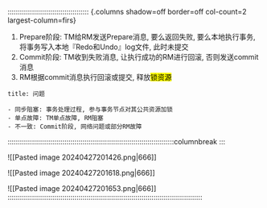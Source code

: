 :::::::::::::::::::::::::::::::::::::::: {.columns shadow=off border=off col-count=2 largest-column=firs}

1. Prepare阶段: TM给RM发送Prepare消息, 要么返回失败, 要么本地执行事务, 将事务写入本地『Redo和Undo』log文件, 此时未提交
2. Commit阶段: TM收到失败消息, 让执行成功的RM进行回滚, 否则发送commit消息
3. RM根据commit消息执行回滚或提交, 释放<mark class="hltr-blue">锁资源</mark>

~~~ad-danger
title: 问题

- 同步阻塞: 事务处理过程, 参与事务节点对其公共资源加锁
- 单点故障: TM单点故障, RM阻塞
- 不一致: Commit阶段, 网络问题或部分RM故障
~~~

::::::::::::::::::::::::::::::::::::::::::::::::::::::::::::::::::::::::::::::::::columnbreak
:::

![[Pasted image 20240427201426.png|666]]

![[Pasted image 20240427201618.png|666]]

![[Pasted image 20240427201653.png|666]]
::::::::::::::::::::::::::::::::::::::::::::::::::::::::::::::::::::::::::::::::::::::::::::::::

